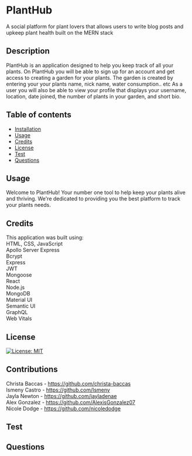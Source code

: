 # PlantHub
A social platform for plant lovers that allows users to write blog posts and upkeep plant health built on the MERN stack

## Description
PlantHub is an application designed to help you keep track of all your plants. 
On PlantHub you will be able to sign up for an account and get access to creating a garden for your plants. 
The garden is created by entering your  your plants name, nick name, water consumption.. etc
As a user you will also be able to view your profile that displays your username, location, date joined, the number of plants in your garden, and short bio. 

## Table of contents
  - [Installation](#installation)
  - [Usage](#usage)
  - [Credits](#credits)
  - [License](#license)
  - [Test](#test)
  - [Questions](#questions)
  

## Usage
Welcome to PlantHub! Your number one tool to help keep your plants alive and thriving. 
We're dedicated to providing you the best platform to track your plants needs.

## Credits
This application was built using: <br>
HTML, CSS, JavaScript <br>
Apollo Server Express <br>
Bcrypt <br>
Express <br>
JWT <br>
Mongoose <br>
React <br>
Node.js <br>
MongoDB <br>
Material UI <br>
Semantic UI <br>
GraphQL <br>
Web Vitals <br>




## License
[![License: MIT](https://img.shields.io/badge/License-MIT-yellow.svg)](https://opensource.org/licenses/MIT)

## Contributions
Christa Baccas - https://github.com/christa-baccas<br>
Ismeny Castro - https://github.com/Ismeny<br>
Jayla Newton - https://github.com/jayladenae<br>
Alex Gonzalez - https://github.com/AlexisGonzalez07 <br>
Nicole Dodge - https://github.com/nicoledodge<br>



## Test

## Questions
